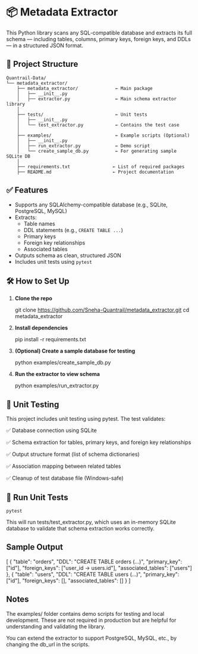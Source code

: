 # 📦 Metadata Extractor

This Python library scans any SQL-compatible database and extracts its full schema — including tables, columns, primary keys, foreign keys, and DDLs — in a structured JSON format.


## 📁 Project Structure

    Quantrail-Data/
    └── metadata_extractor/
        ├── metadata_extractor/              ← Main package
        │   ├── __init__.py                  
        │   ├── extractor.py                 ← Main schema extractor library
        │
        ├── tests/                           ← Unit tests
        │   ├── __init__.py                  
        │   └── test_extractor.py            ← Contains the test case
        │
        ├── examples/                        ← Example scripts (Optional)
        │   ├── __init__.py                  
        │   ├── run_extractor.py             ← Demo script
        │   └── create_sample_db.py          ← For generating sample SQLite DB
        │
        ├── requirements.txt                ← List of required packages
        ├── README.md                       ← Project documentation
 


## ✅ Features

- Supports any SQLAlchemy-compatible database (e.g., SQLite, PostgreSQL, MySQL)
- Extracts:
  - Table names
  - DDL statements (e.g., `CREATE TABLE ...`)
  - Primary keys
  - Foreign key relationships
  - Associated tables
- Outputs schema as clean, structured JSON
- Includes unit tests using `pytest`


## 🛠️ How to Set Up

1. **Clone the repo**

    git clone https://github.com/Sneha-Quantrail/metadata_extractor.git
    cd metadata_extractor

2. **Install dependencies**

    pip install -r requirements.txt

3. **(Optional) Create a sample database for testing**

    python examples/create_sample_db.py

4. **Run the extractor to view schema**

    python examples/run_extractor.py
   

## 🧪 Unit Testing

This project includes unit testing using pytest.
The test validates:

✅ Database connection using SQLite

✅ Schema extraction for tables, primary keys, and foreign key relationships

✅ Output structure format (list of schema dictionaries)

✅ Association mapping between related tables

✅ Cleanup of test database file (Windows-safe)


## 🧪 Run Unit Tests

    pytest

This will run tests/test_extractor.py, which uses an in-memory SQLite database to validate that schema extraction works correctly.


## Sample Output

[
  {
    "table": "orders",
    "DDL": "CREATE TABLE orders (...)",
    "primary_key": ["id"],
    "foreign_keys": ["user_id -> users.id"],
    "associated_tables": ["users"]
  },
  {
    "table": "users",
    "DDL": "CREATE TABLE users (...)",
    "primary_key": ["id"],
    "foreign_keys": [],
    "associated_tables": []
  }
]


## Notes

The examples/ folder contains demo scripts for testing and local development. These are not required in production but are helpful for understanding and validating the library.

You can extend the extractor to support PostgreSQL, MySQL, etc., by changing the db_url in the scripts.
